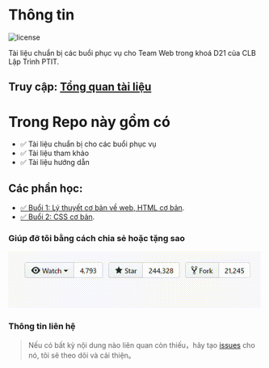 # Thông tin

![license](https://img.shields.io/crates/l/rustc-serialize/0.3.24.svg)


Tài liệu chuẩn bị các buổi phục vụ cho Team Web trong khoá D21 của CLB Lập Trình PTIT.


## Truy cập: [Tổng quan tài liệu](https://quochung-cyou.github.io/WebDocument/) 



# Trong Repo này gồm có

- ✅ Tài liệu chuẩn bị cho các buổi phục vụ
- ✅ Tài liệu tham khảo
- ✅ Tài liệu hướng dẫn


## Các phần học:

- [✅ Buổi 1: Lý thuyết cơ bản về web, HTML cơ bản](https://quochung-cyou.github.io/WebDocument/Buoi1/README.md). 
- [✅ Buổi 2: CSS cơ bản](https://quochung-cyou.github.io/WebDocument/Buoi2/README.md).


### Giúp đỡ tôi bằng cách chia sẻ hoặc tặng sao

![](asset/stars.gif)

### Thông tin liên hệ 

> Nếu có bất kỳ nội dung nào liên quan còn thiếu，hãy tạo [issues](https://github.com/quochung-cyou/WebDocument/issues) cho nó, tôi sẽ theo dõi và cải thiện。
